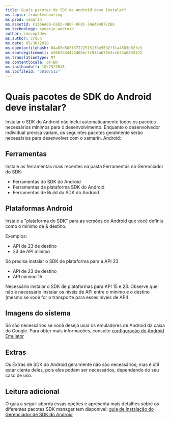 ```yaml
---
title: Quais pacotes de SDK do Android deve instalar?
ms.topic: troubleshooting
ms.prod: xamarin
ms.assetid: F136AAE0-C6D2-4B0F-8F8C-7A6A94877266
ms.technology: xamarin-android
author: conceptdev
ms.author: crdun
ms.date: 05/30/2018
ms.openlocfilehash: 04a07d5b7f37222515136e5592f31a4583b02fe3
ms.sourcegitcommit: e268fd44422d0bbc7c944a678e2cc633a0493122
ms.translationtype: MT
ms.contentlocale: pt-BR
ms.lasthandoff: 10/25/2018
ms.locfileid: "50107515"
---
```

# <a name="which-android-sdk-packages-should-i-install"></a>Quais pacotes de SDK do Android deve instalar?

Instalar o SDK do Android não inclui automaticamente todos os pacotes necessários mínimos para o desenvolvimento. Enquanto o desenvolvedor individual precisa variam, os seguintes pacotes geralmente serão necessários para desenvolver com o xamarin. Android:

## <a name="tools"></a>Ferramentas

Instale as ferramentas mais recentes na pasta Ferramentas no Gerenciador do SDK:

- Ferramentas do SDK do Android
- Ferramentas da plataforma SDK do Android
- Ferramentas de Build do SDK do Android

## <a name="android-platforms"></a>Plataformas Android

Instale a "plataforma do SDK" para as versões de Android que você definiu como o mínimo de & destino. 

Exemplos:

- API de 23 de destino
- 23 de API mínimo

Só precisa instalar o SDK de plataforma para a API 23

- API de 23 de destino
- API mínimo 15

Necessário instalar o SDK de plataformas para API 15 e 23. Observe que não é necessário instalar os níveis de API entre o mínimo e o destino (mesmo se você for o transporte para esses níveis de API).

## <a name="system-images"></a>Imagens do sistema

Só são necessários se você deseja usar os emuladores de Android da caixa do Google. Para obter mais informações, consulte [configuração do Android Emulator](~/android/get-started/installation/android-emulator/index.md)

## <a name="extras"></a>Extras
Os Extras de SDK do Android geralmente não são necessários; mas é útil estar ciente deles, pois eles podem ser necessários, dependendo do seu caso de uso.

## <a name="further-reading"></a>Leitura adicional
O guia a seguir aborda essas opções e apresenta mais detalhes sobre os diferentes pacotes SDK manager tem disponível: [guia de instalação do Gerenciador de SDK do Android](http://www.themethodology.net/2015/02/android-sdk-manager-setup-for.html?m=1)

